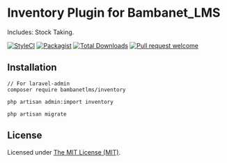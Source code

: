 Inventory Plugin  for Bambanet_LMS
===============================

Includes: Stock Taking. 

[![StyleCI](https://styleci.io/repos/98843192/shield?branch=master)](https://styleci.io/repos/98843192)
[![Packagist](https://img.shields.io/packagist/l/heinrich/inventory?maxAge=2592000)](https://packagist.org/packages/heinrich/inventory)
[![Total Downloads](https://img.shields.io/packagist/dt/heinrich/inventory?style=flat-square)](https://packagist.org/packages/heinrich/inventory)
[![Pull request welcome](https://img.shields.io/badge/pr-welcome-green.svg?style=flat-square)]()



## Installation

```shell
// For laravel-admin 
composer require bambanetlms/inventory
```
```shell
php artisan admin:import inventory
```
```shell
php artisan migrate
```

License
------------
Licensed under [The MIT License (MIT)](LICENSE).